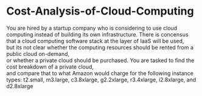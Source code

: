 # Cost-Analysis-of-Cloud-Computing
You	are	hired	by	a	startup	company	who	is	considering	to	use	cloud	computing	instead	of	building	its	own	infrastructure.	
There	is	concensus	that	a	cloud	computing	software	stack	at	the	layer	of	IaaS	will	be	used,	
but	its	not	clear	whether	the	computing	resources	should	be	rented	from	a	public	cloud	on-demand,	
or	whether	a	private	cloud	should	be	purchased.	You	are	tasked	to	find	the	cost	breakdown	of	a	private	cloud,	
and	compare	that	to	what	Amazon	would	charge	for	the	following	instance	types:	t2.small,	m3.large,	c3.8xlarge,	g2.2xlarge,	
r3.4xlarge,	i2.8xlarge,	and	d2.8xlarge
